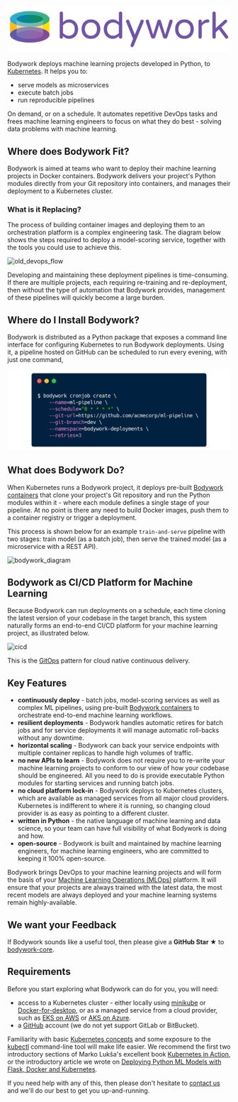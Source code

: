 ![bodywork](images/bodywork_logo.png)

Bodywork deploys machine learning projects developed in Python, to [Kubernetes](https://en.wikipedia.org/wiki/Kubernetes). It helps you to:

* serve models as microservices
* execute batch jobs
* run reproducible pipelines

On demand, or on a schedule. It automates repetitive DevOps tasks and frees machine learning engineers to focus on what they do best - solving data problems with machine learning.

## Where does Bodywork Fit?

Bodywork is aimed at teams who want to deploy their machine learning projects in Docker containers. Bodywork delivers your project's Python modules directly from your Git repository into containers, and manages their deployment to a Kubernetes cluster.

### What is it Replacing?

The process of building container images and deploying them to an orchestration platform is a complex engineering task. The diagram below shows the steps required to deploy a model-scoring service, together with the tools you could use to achieve this.

![old_devops_flow](images/ml_devops_flow.svg)

Developing and maintaining these deployment pipelines is time-consuming. If there are multiple projects, each requiring re-training and re-deployment, then without the type of automation that Bodywork provides, management of these pipelines will quickly become a large burden.

## Where do I Install Bodywork?

Bodywork is distributed as a Python package that exposes a command line interface for configuring Kubernetes to run Bodywork deployments. Using it, a pipeline hosted on GitHub can be scheduled to run every evening, with just one command,

![bodywork_cronjob_create](images/bodywork_cronjob_create.png)

## What does Bodywork Do?

When Kubernetes runs a Bodywork project, it deploys pre-built [Bodywork containers](https://hub.docker.com/repository/docker/bodyworkml/bodywork-core) that clone your project's Git repository and run the Python modules within it - where each module defines a single stage of your pipeline. At no point is there any need to build Docker images, push them to a container registry or trigger a deployment.

This process is shown below for an example `train-and-serve` pipeline with two stages: train model (as a batch job), then serve the trained model (as a microservice with a REST API).

![bodywork_diagram](images/ml_pipeline.svg)

## Bodywork as CI/CD Platform for Machine Learning

Because Bodywork can run deployments on a schedule, each time cloning the latest version of your codebase in the target branch, this system naturally forms an end-to-end CI/CD platform for your machine learning project, as illustrated below.

![cicd](images/cicd_with_bodywork.svg)

This is the [GitOps](https://www.gitops.tech) pattern for cloud native continuous delivery.

## Key Features

* **continuously deploy** - batch jobs, model-scoring services as well as complex ML pipelines, using pre-built [Bodywork containers](https://hub.docker.com/repository/docker/bodyworkml/bodywork-core) to orchestrate end-to-end machine learning workflows.
* **resilient deployments** - Bodywork handles automatic retires for batch jobs and for service deployments it will manage automatic roll-backs without any downtime.
* **horizontal scaling** - Bodywork can back your service endpoints with multiple container replicas to handle high volumes of traffic.
* **no new APIs to learn** - Bodywork does not require you to re-write your machine learning projects to conform to our view of how your codebase should be engineered. All you need to do is provide executable Python modules for starting services and running batch jobs.
* **no cloud platform lock-in** - Bodywork deploys to Kubernetes clusters, which are available as managed services from all major cloud providers. Kubernetes is indifferent to where it is running, so changing cloud provider is as easy as pointing to a different cluster.
* **written in Python** - the native language of machine learning and data science, so your team can have full visibility of what Bodywork is doing and how.
* **open-source** - Bodywork is built and maintained by machine learning engineers, for machine learning engineers, who are committed to keeping it 100% open-source.

Bodywork brings DevOps to your machine learning projects and will form the basis of your [Machine Learning Operations (MLOps)](https://en.wikipedia.org/wiki/MLOps) platform. It will ensure that your projects are always trained with the latest data, the most recent models are always deployed and your machine learning systems remain highly-available.

## We want your Feedback

If Bodywork sounds like a useful tool, then please give a **GitHub Star ★** to [bodywork-core](https://github.com/bodywork-ml/bodywork-core).

## Requirements

Before you start exploring what Bodywork can do for you, you will need:

* access to a Kubernetes cluster - either locally using [minikube](https://minikube.sigs.k8s.io/docs/) or [Docker-for-desktop](https://www.docker.com/products/docker-desktop), or as a managed service from a cloud provider, such as [EKS on AWS](https://aws.amazon.com/eks) or [AKS on Azure](https://azure.microsoft.com/en-us/services/kubernetes-service/).
* a [GitHub](https://github.com) account (we do not yet support GitLab or BitBucket).

Familiarity with basic [Kubernetes concepts](https://kubernetes.io/docs/concepts/) and some exposure to the [kubectl](https://kubernetes.io/docs/reference/kubectl/overview/) command-line tool will make life easier. We recommend the first two introductory sections of Marko Lukša's excellent book [Kubernetes in Action](https://www.manning.com/books/kubernetes-in-action?query=kubernetes), or the introductory article we wrote on [Deploying Python ML Models with Flask, Docker and Kubernetes](https://alexioannides.com/2019/01/10/deploying-python-ml-models-with-flask-docker-and-kubernetes/).

If you need help with any of this, then please don't hesitate to [contact us](contact.md) and we'll do our best to get you up-and-running.

